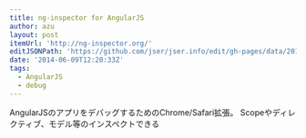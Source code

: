 ```yaml
---
title: ng-inspector for AngularJS
author: azu
layout: post
itemUrl: 'http://ng-inspector.org/'
editJSONPath: 'https://github.com/jser/jser.info/edit/gh-pages/data/2014/06/index.json'
date: '2014-06-09T12:20:33Z'
tags:
  - AngularJS
  - debug
---
```

AngularJSのアプリをデバッグするためのChrome/Safari拡張。
Scopeやディレクティブ、モデル等のインスペクトできる
